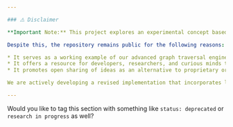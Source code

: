 ```yaml
---

### ⚠️ Disclaimer

**Important Note:** This project explores an experimental concept based on electron beam pair interactions. Subsequent analysis has revealed that some underlying assumptions may not hold, casting doubt on the viability of this specific approach.

Despite this, the repository remains public for the following reasons:

* It serves as a working example of our advanced graph traversal engine, **Spinstep**, which was developed in tandem with this project.
* It offers a resource for developers, researchers, and curious minds to engage with both the conceptual framework and the software.
* It promotes open sharing of ideas as an alternative to proprietary or patent-restricted models.

We are actively developing a revised implementation that incorporates laser-based components alongside electron beams. This new direction appears more promising and will be published soon.

---
```


Would you like to tag this section with something like `status: deprecated` or `research in progress` as well?

